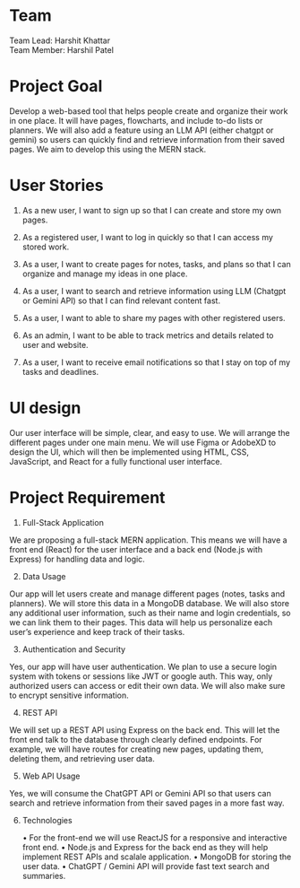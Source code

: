 # Team
 
Team Lead: Harshit Khattar<br/>
Team Member: Harshil Patel
 
# Project Goal
 
Develop a web-based tool that helps people create and organize their work in one place. It will have pages, flowcharts, and include to-do lists or planners. We will also add a feature using an LLM API (either chatgpt or gemini) so users can quickly find and retrieve information from their saved pages. We aim to develop this using the MERN stack.
 
# User Stories
 
1. As a new user, I want to sign up so that I can create and store my own pages.
 
2. As a registered user, I want to log in quickly so that I can access my stored work.
 
3. As a user, I want to create pages for notes, tasks, and plans so that I can organize and manage my ideas in one place.
    
4. As a user, I want to search and retrieve information using LLM (Chatgpt or Gemini API) so that I can find relevant content fast.
 
5. As a user, I want to able to share my pages with other registered users.
 
6. As an admin, I want to be able to track metrics and details related to user and website.
 
7. As a user, I want to receive email notifications so that I stay on top of my tasks and deadlines.
 
# UI design
Our user interface will be simple, clear, and easy to use. We will arrange the different pages under one main menu. We will use Figma or AdobeXD to design the UI, which will then be implemented using HTML, CSS, JavaScript, and React for a fully functional user interface.
 
# Project Requirement
 
1. Full-Stack Application
 
We are proposing a full-stack MERN application. This means we will have a front end (React) for the user interface and a back end (Node.js with Express) for handling data and logic.
 
2. Data Usage
 
Our app will let users create and manage different pages (notes, tasks and planners). We will store this data in a MongoDB database. We will also store any additional user information, such as their name and login credentials, so we can link them to their pages. This data will help us personalize each user’s experience and keep track of their tasks.
 
3. Authentication and Security
 
Yes, our app will have user authentication. We plan to use a secure login system with tokens or sessions like JWT or google auth. This way, only authorized users can access or edit their own data. We will also make sure to encrypt sensitive information.
 
4. REST API
 
We will set up a REST API using Express on the back end. This will let the front end talk to the database through clearly defined endpoints. For example, we will have routes for creating new pages, updating them, deleting them, and retrieving user data.
 
5. Web API Usage
 
Yes, we will consume the ChatGPT API or Gemini API so that users can search and retrieve information from their saved pages in a more fast way.
 
6. Technologies
 
    •   For the front-end we will use ReactJS for a responsive and interactive front end.
    •   Node.js and Express for the back end as they will help implement REST APIs and scalale application.
    •   MongoDB for storing the user data.
    •   ChatGPT / Gemini API will provide fast text search and summaries.
